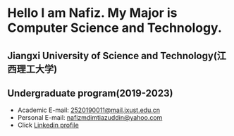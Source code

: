 # Hello I am Nafiz. My Major is Computer Science and Technology.
## Jiangxi University of Science and Technology(江西理工大学) 
## Undergraduate program(2019-2023)
- Academic E-mail: 2520190011@mail.jxust.edu.cn
- Personal E-mail: nafizmdimtiazuddin@yahoo.com
- Click [Linkedin profile](https://www.linkedin.com/in/nafizmd09/)
